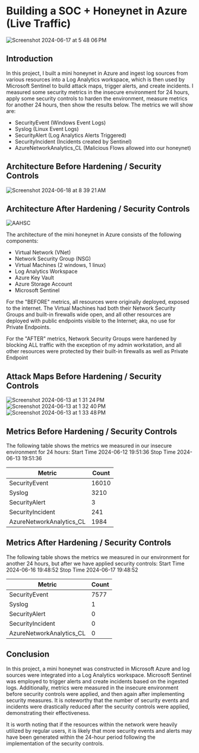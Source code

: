 # Building a SOC + Honeynet in Azure (Live Traffic)
![Screenshot 2024-06-17 at 5 48 06 PM](https://github.com/zekasolest/Honeynet-SOC/assets/36097391/76f412a5-a45c-49e8-9f4d-d424896b83ee)






## Introduction

In this project, I built a mini honeynet in Azure and ingest log sources from various resources into a Log Analytics workspace, which is then used by Microsoft Sentinel to build attack maps, trigger alerts, and create incidents. I measured some security metrics in the insecure environment for 24 hours, apply some security controls to harden the environment, measure metrics for another 24 hours, then show the results below. The metrics we will show are:

- SecurityEvent (Windows Event Logs)
- Syslog (Linux Event Logs)
- SecurityAlert (Log Analytics Alerts Triggered)
- SecurityIncident (Incidents created by Sentinel)
- AzureNetworkAnalytics_CL (Malicious Flows allowed into our honeynet)

## Architecture Before Hardening / Security Controls
![Screenshot 2024-06-18 at 8 39 21 AM](https://github.com/zekasolest/Honeynet-SOC/assets/36097391/a508ba74-6332-480d-ac95-c218ef4527d2)


## Architecture After Hardening / Security Controls
![AAHSC](https://github.com/zekasolest/Honeynet-SOC/assets/36097391/a889906d-c136-48e2-89cf-a4c223f05179)



The architecture of the mini honeynet in Azure consists of the following components:

- Virtual Network (VNet)
- Network Security Group (NSG)
- Virtual Machines (2 windows, 1 linux)
- Log Analytics Workspace
- Azure Key Vault
- Azure Storage Account
- Microsoft Sentinel

For the "BEFORE" metrics, all resources were originally deployed, exposed to the internet. The Virtual Machines had both their Network Security Groups and built-in firewalls wide open, and all other resources are deployed with public endpoints visible to the Internet; aka, no use for Private Endpoints.

For the "AFTER" metrics, Network Security Groups were hardened by blocking ALL traffic with the exception of my admin workstation, and all other resources were protected by their built-in firewalls as well as Private Endpoint

## Attack Maps Before Hardening / Security Controls
![Screenshot 2024-06-13 at 1 31 24 PM](https://github.com/zekasolest/Honeynet-SOC/assets/36097391/85fadbd5-c810-4bcd-bf6b-18aeb6fe51d6)
![Screenshot 2024-06-13 at 1 32 40 PM](https://github.com/zekasolest/Honeynet-SOC/assets/36097391/ca264aa1-3c18-4663-9a83-90beb16781b7)
![Screenshot 2024-06-13 at 1 33 48 PM](https://github.com/zekasolest/Honeynet-SOC/assets/36097391/0a2c773c-85f0-4f99-95ae-65e5aab9f5de)


## Metrics Before Hardening / Security Controls

The following table shows the metrics we measured in our insecure environment for 24 hours:
Start Time 2024-06-12 19:51:36
Stop Time 2024-06-13 19:51:36

| Metric                   | Count
| ------------------------ | -----
| SecurityEvent            | 16010
| Syslog                   | 3210
| SecurityAlert            | 3
| SecurityIncident         | 241
| AzureNetworkAnalytics_CL | 1984


## Metrics After Hardening / Security Controls

The following table shows the metrics we measured in our environment for another 24 hours, but after we have applied security controls:
Start Time 2024-06-16 19:48:52
Stop Time	2024-06-17 19:48:52

| Metric                   | Count
| ------------------------ | -----
| SecurityEvent            | 7577
| Syslog                   | 1
| SecurityAlert            | 0
| SecurityIncident         | 0
| AzureNetworkAnalytics_CL | 0

## Conclusion

In this project, a mini honeynet was constructed in Microsoft Azure and log sources were integrated into a Log Analytics workspace. Microsoft Sentinel was employed to trigger alerts and create incidents based on the ingested logs. Additionally, metrics were measured in the insecure environment before security controls were applied, and then again after implementing security measures. It is noteworthy that the number of security events and incidents were drastically reduced after the security controls were applied, demonstrating their effectiveness.

It is worth noting that if the resources within the network were heavily utilized by regular users, it is likely that more security events and alerts may have been generated within the 24-hour period following the implementation of the security controls.
